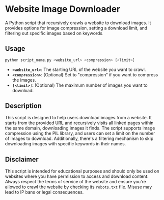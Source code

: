 # Website Image Downloader

A Python script that recursively crawls a website to download images. It provides options for image compression, setting a download limit, and filtering out specific images based on keywords.

## Usage

```bash
python script_name.py <website_url> <compression> [<limit>]
```

- **`<website_url>`**: The starting URL of the website you want to crawl.
- **`<compression>`**: (Optional) Set to "compression" if you want to compress the images.
- **`[<limit>]`**: (Optional) The maximum number of images you want to download.

## Description

This script is designed to help users download images from a website. It starts from the provided URL and recursively visits all linked pages within the same domain, downloading images it finds. The script supports image compression using the PIL library, and users can set a limit on the number of images to download. Additionally, there's a filtering mechanism to skip downloading images with specific keywords in their names.

## Disclaimer

This script is intended for educational purposes and should only be used on websites where you have permission to access and download content. Always respect the terms of service of the website and ensure you're allowed to crawl the website by checking its `robots.txt` file. Misuse may lead to IP bans or legal consequences.
